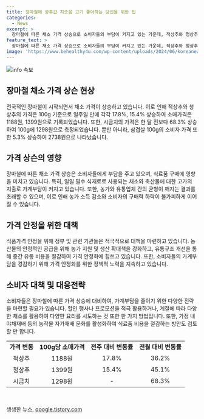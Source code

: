 ```yaml
---
title: 장마철에 상추값 치솟음 고기 좋아하는 당신을 위한 팁
categories:
  - News
excerpt: >
  장마철에 따른 채소 가격 상승으로 소비자들의 부담이 커지고 있는 가운데, 적상추와 청상추의 가격은 일주일 만에 17.8%, 15.4% 상승했으며, 시금치도 한 달 전보다 68.3% 급등한 것으로 나타났다. 뿐만 아니라 축산물 가격도 5.3% 상승한 것으로 나타났는데, 이로 인해 사람들의 이목이 집중되고 있다.
feature_text: >
  장마철에 따른 채소 가격 상승으로 소비자들의 부담이 커지고 있는 가운데, 적상추와 청상추의 가격은 일주일 만에 17.8%, 15.4% 상승했으며, 시금치도 한 달 전보다 68.3% 급등한 것으로 나타났다. 뿐만 아니라 축산물 가격도 5.3% 상승한 것으로 나타났는데, 이로 인해 사람들의 이목이 집중되고 있다.
image: 'https://www.behealthy4u.com/wp-content/uploads/2024/06/koreanews.jpg'
---
```


<p><img src="https://www.behealthy4u.com/wp-content/uploads/2024/06/koreanews.jpg" alt="info 속보" /></p>

<h2 data-ke-size="size26">장마철 채소 가격 상슨 현상</h2>

<p>전국적인 장마철이 시작되면서 채소 가격이 상승하고 있습니다. 이로 인해 적상추와 청상추의 가격은 100g 기준으로 일주일 만에 각각 17.8%, 15.4% 상승하여 소매가격은 1188원, 1399원으로 기록되었습니다. 또한, 시금치의 가격은 한 달 전보다 68.3% 상승하여 100g에 1298원으로 측정되었습니다. 뿐만 아니라, 삼겹살 100g의 소비자 가격 또한 5.3% 상승하여 2738원으로 나타났습니다.</p>

<h2 data-ke-size="size26">가격 상슨의 영향</h2>

<p>장마철에 따른 채소 가격 상승은 소비자들에게 부담을 주고 있으며, 식료품 구매에 영향을 미치고 있습니다. 특히, 일일 필수 식재료로 사용되는 채소와 축산물에 대한 고가의 지출로 가계부담이 커지고 있습니다. 또한, 농가와 유통업체 간의 균형이 깨지는 결과를 초래할 수 있으며, 이로 인해 농가 소득 감소와 소비자의 구매력 하락이 불가피하게 이어질 수 있습니다.</p>

<h2 data-ke-size="size26">가격 안정을 위한 대책</h2>

<p>식품가격 안정을 위해 정부 및 관련 기관들은 적극적으로 대책을 마련하고 있습니다. 농산물의 안정적인 공급을 위해 농가 지원 및 생산 확대책을 강화하고, 유통구조 개선을 통해 중간 유통 비용을 절감하여 가격 안정화에 힘쓰고 있습니다. 또한, 소비자들의 가계부담을 경감하기 위해 가격 안정화를 위한 정책적 노력을 지속하고 있습니다.</p>

<h2 data-ke-size="size26">소비자 대책 및 대응전략</h2>

<p>소비자들은 장마철에 따른 가격 상승에 대비하여, 가계부담을 줄이기 위한 다양한 전략을 마련할 필요가 있습니다. 할인 행사나 프로모션을 적극 활용하거나, 계절에 따라 다양한 채소를 활용하여 다양한 요리를 시도하는 것 또한 한 가지 방법입니다. 또한, 가정 내 야채재배 등의 농작물 자가재배 문화를 활성화하여 식료품 비용을 절감하는 방안도 검토할 만 합니다.</p>

<table>
  <tr>
    <td style="text-align: center; height: 17px;"><b>가격 변동</b></td>
    <td style="text-align: center; height: 17px;"><b>100g당 소매가격</b></td>
    <td style="text-align: center; height: 17px;"><b>전주 대비 변동률</b></td>
    <td style="text-align: center; height: 17px;"><b>전월 대비 변동률</b></td>
  </tr>
  <tr>
    <td style="text-align: center; height: 17px;">적상추</td>
    <td style="text-align: center; height: 17px;">1188원</td>
    <td style="text-align: center; height: 17px;">17.8%</td>
    <td style="text-align: center; height: 17px;">36.2%</td>
  </tr>
  <tr>
    <td style="text-align: center; height: 17px;">청상추</td>
    <td style="text-align: center; height: 17px;">1399원</td>
    <td style="text-align: center; height: 17px;">15.4%</td>
    <td style="text-align: center; height: 17px;">45.1%</td>
  </tr>
  <tr>
    <td style="text-align: center; height: 17px;">시금치</td>
    <td style="text-align: center; height: 17px;">1298원</td>
    <td style="text-align: center; height: 17px;">-</td>
    <td style="text-align: center; height: 17px;">68.3%</td>
  </tr>
</table>

<p data-ke-size="size16">&nbsp;</p>
생생한 뉴스, <a href="https://qoogle.tistory.com" rel="dofollow">qoogle.tistory.com</a>


